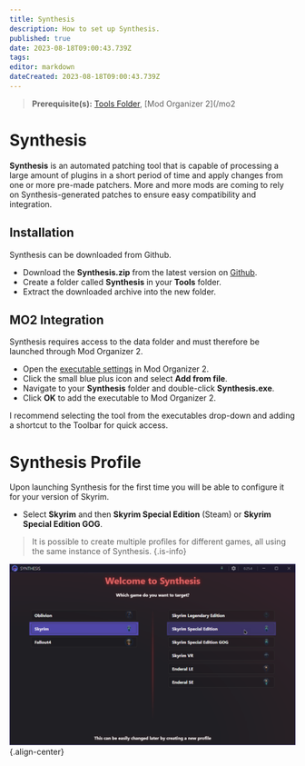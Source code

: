 ```yaml
---
title: Synthesis
description: How to set up Synthesis.
published: true
date: 2023-08-18T09:00:43.739Z
tags: 
editor: markdown
dateCreated: 2023-08-18T09:00:43.739Z
---
```


> **Prerequisite(s):** [Tools Folder](/tools/tools-folder), [Mod Organizer 2](/mo2

# Synthesis

**Synthesis** is an automated patching tool that is capable of processing a large amount of plugins in a short period of time and apply changes from one or more pre-made patchers. More and more mods are coming to rely on Synthesis-generated patches to ensure easy compatibility and integration.

## Installation

Synthesis can be downloaded from Github.

- Download the **Synthesis.zip** from the latest version on [Github](https://github.com/Mutagen-Modding/Synthesis/releases).
- Create a folder called **Synthesis** in your **Tools** folder.
- Extract the downloaded archive into the new folder.

## MO2 Integration

Synthesis requires access to the data folder and must therefore be launched through Mod Organizer 2.

- Open the [executable settings](/basics/mo2-executables-settings.png) in Mod Organizer 2.
- Click the small blue plus icon and select **Add from file**.
- Navigate to your **Synthesis** folder and double-click **Synthesis.exe**.
- Click **OK** to add the executable to Mod Organizer 2.

I recommend selecting the tool from the executables drop-down and adding a shortcut to the Toolbar for quick access.

# Synthesis Profile

Upon launching Synthesis for the first time you will be able to configure it for your version of Skyrim.

- Select **Skyrim** and then **Skyrim Special Edition** (Steam) or **Skyrim Special Edition GOG**.

> It is possible to create multiple profiles for different games, all using the same instance of Synthesis.
{.is-info}

![synthesis-configuration.png](/tools/synthesis-configuration.png){.align-center}